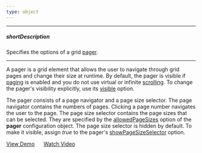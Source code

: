 ```yaml
---
type: object
---
```

---
##### shortDescription
Specifies the options of a grid [pager](/concepts/10%20UI%20Widgets/70%20Data%20Grid/001%20Visual%20Elements/050%20Pager.md '/Documentation/Guide/UI_Widgets/Data_Grid/Visual_Elements/#Pager').

---
A pager is a grid element that allows the user to navigate through grid pages and change their size at runtime. By default, the pager is visible if [paging](/api-reference/10%20UI%20Widgets/dxDataGrid/1%20Configuration/paging '/Documentation/ApiReference/UI_Widgets/dxDataGrid/Configuration/paging/') is enabled and you do not use virtual or infinite [scrolling](/concepts/10%20UI%20Widgets/70%20Data%20Grid/015%20Data%20Navigation/30%20Scrolling/020%20Vertical%20Scrolling.md '/Documentation/Guide/UI_Widgets/Data_Grid/Data_Navigation/#Scrolling/Vertical_Scrolling'). To change the pager's visibility explicitly, use its [visible](/api-reference/10%20UI%20Widgets/dxDataGrid/1%20Configuration/pager/visible.md '/Documentation/ApiReference/UI_Widgets/dxDataGrid/Configuration/pager/#visible') option.

The pager consists of a page navigator and a page size selector. The page navigator contains the numbers of pages. Clicking a page number navigates the user to the page. The page size selector contains the page sizes that can be selected. They are specified by the [allowedPageSizes](/api-reference/10%20UI%20Widgets/dxDataGrid/1%20Configuration/pager/allowedPageSizes.md '/Documentation/ApiReference/UI_Widgets/dxDataGrid/Configuration/pager/#allowedPageSizes') option of the **pager** configuration object. The page size selector is hidden by default. To make it visible, assign *true* to the pager's [showPageSizeSelector](/api-reference/10%20UI%20Widgets/dxDataGrid/1%20Configuration/pager/showPageSizeSelector.md '/Documentation/ApiReference/UI_Widgets/dxDataGrid/Configuration/pager/#showPageSizeSelector') option.

<a href="http://js.devexpress.com/Demos/WidgetsGallery/#demo/datagridgridpagingandscrollingpager/" class="button orange small fix-width-155" style="margin-right: 20px;" target="_blank">View Demo</a>
<a href="https://www.youtube.com/watch?v=JHUSz3S0cWw&index=2&list=PL8h4jt35t1wjGvgflbHEH_e3b23AA30-z" class="button orange small fix-width-155" style="margin-right: 20px;" target="_blank">Watch Video</a>